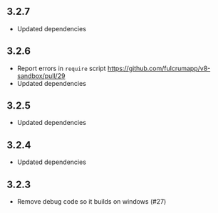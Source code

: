 ## 3.2.7

* Updated dependencies

## 3.2.6

* Report errors in `require` script https://github.com/fulcrumapp/v8-sandbox/pull/29
* Updated dependencies

## 3.2.5

* Updated dependencies

## 3.2.4

* Updated dependencies

## 3.2.3

* Remove debug code so it builds on windows (#27)